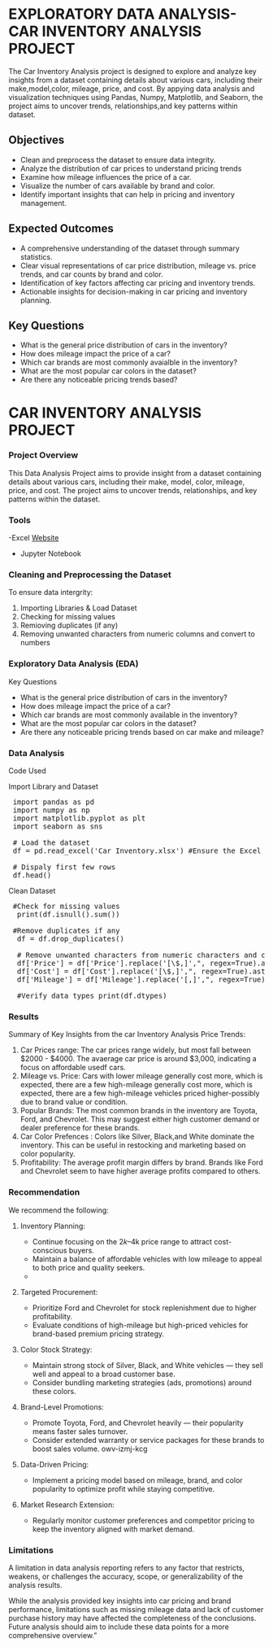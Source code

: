 # EXPLORATORY DATA ANALYSIS- CAR INVENTORY ANALYSIS PROJECT

The Car Inventory Analysis project is designed to explore and analyze key insights from a dataset containing details about various cars, including their make,model,color, mileage, price, and cost. By appying data analysis and visualization techniques using Pandas, Numpy, Matplotlib, and Seaborn, the project aims to uncover trends, relationships,and key patterns within dataset.

## Objectives
- Clean and preprocess the dataset to ensure data integrity.
- Analyze the distribution of car prices to understand pricing trends
- Examine how mileage influences the price of a car.
- Visualize the number of cars available by brand and color.
- Identify important insights that can help in pricing and inventory management.

## Expected Outcomes 

- A comprehensive understanding of the dataset through summary statistics.
- Clear visual representations of car price distribution, mileage vs. price trends, and car counts by brand and color.
- Identification of key factors affecting car pricing and inventory trends.
- Actionable insights for decision-making in car pricing and inventory planning.

## Key Questions
- What is the general price distribution of cars in the inventory?
- How does mileage impact the price of a car?
- Which car brands are most commonly avaialble in the inventory?
- What are the most popular car colors in the dataset?
- Are there any noticeable pricing trends based?


# CAR INVENTORY ANALYSIS PROJECT


### Project Overview

This Data Analysis Project aims to provide insight from a dataset containing details about various cars, including their make, model, color, mileage, price, and cost. The project aims to uncover trends, relationships, and key patterns within the dataset.



### Tools

-Excel [Website](https:office.com)
- Jupyter Notebook


### Cleaning and Preprocessing the Dataset
 To ensure data intergrity:
 1. Importing Libraries & Load Dataset
 2. Checking for missing values
 3. Remioving duplicates (if any)
 4. Removing unwanted characters from numeric columns and convert to numbers


### Exploratory Data Analysis (EDA)

Key Questions

- What is the general price distribution of cars in the inventory?
- How does mileage impact the price of a car?
- Which car brands are most commonly available in the inventory?
- What are the most popular car colors in the dataset?
- Are there any noticeable pricing trends based on car make and mileage?


### Data Analysis
Code Used

Import Library and Dataset 

<pre> import pandas as pd
 import numpy as np
 import matplotlib.pyplot as plt
 import seaborn as sns

 # Load the dataset
 df = pd.read_excel('Car Inventory.xlsx') #Ensure the Excel file is in the same folder or provide full path

 # Dispaly first few rows
 df.head() </pre>

 Clean Dataset
 <pre>
 #Check for missing values
  print(df.isnull().sum())

 #Remove duplicates if any
  df = df.drop_duplicates()

  # Remove unwanted characters from numeric characters and convert to numbers
  df['Price'] = df['Price'].replace('[\$,]',", regex=True).astype(float)
  df['Cost'] = df['Cost'].replace('[\$,]',", regex=True).astype(float)
  df['Mileage'] = df['Mileage'].replace('[,]',", regex=True).astype(int)

  #Verify data types print(df.dtypes) </pre>
  

  ### Results

Summary of Key Insights from the car Inventory Analysis Price Trends:

1. Car Prices range: The car prices range widely, but most fall between $2000 - $4000. The avaerage car price is around $3,000, indicating a focus on affordable usedf cars.
2. Mileage vs. Price: Cars with lower mileage generally cost more, which is expected, there are a few high-mileage generally cost more, which is expected, there are a few high-mileage vehicles priced higher-possibly due to brand value or condition.
3. Popular Brands: The most common brands in the inventory are Toyota, Ford, and Chevrolet. This may suggest either high customer demand or dealer preference for these brands.
4. Car Color Prefences : Colors like Silver, Black,and White dominate the inventory. This can be useful in restocking and marketing based on color popularity.
5. Profitability: The average profit margin differs by brand. Brands like Ford and Chevrolet seem to have higher average profits compared to others.


### Recommendation

We recommend the following: 

1. Inventory Planning:
   - Continue focusing on the $2k–$4k price range to attract cost-conscious buyers.
   - Maintain a balance of affordable vehicles with low mileage to appeal to both price and quality seekers.
   - 
2. Targeted Procurement:
   - Prioritize Ford and Chevrolet for stock replenishment due to higher profitability.
   - Evaluate conditions of high-mileage but high-priced vehicles for brand-based premium pricing strategy.
3. Color Stock Strategy:
   - Maintain strong stock of Silver, Black, and White vehicles — they sell well and appeal to a broad customer base.
   - Consider bundling marketing strategies (ads, promotions) around these colors.

5. Brand-Level Promotions:
   - Promote Toyota, Ford, and Chevrolet heavily — their popularity means faster sales turnover.
   - Consider extended warranty or service packages for these brands to boost sales volume.
owv-izmj-kcg
6. Data-Driven Pricing:
   - Implement a pricing model based on mileage, brand, and color popularity to optimize profit while staying competitive.

7. Market Research Extension:
   - Regularly monitor customer preferences and competitor pricing to keep the inventory aligned with market demand.
  

### Limitations

A limitation in data analysis reporting refers to any factor that restricts, weakens, or challenges the accuracy, scope, or generalizability of the analysis results.

While the analysis provided key insights into car pricing and brand performance, limitations such as missing mileage data and lack of customer purchase history may have affected the completeness of the conclusions. Future analysis should aim to include these data points for a more comprehensive overview.”

  
  
 
 







  
